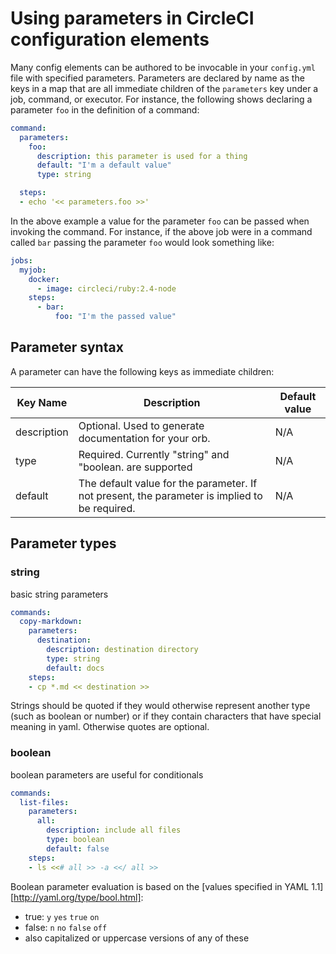 # Using parameters in CircleCI configuration elements
Many config elements can be authored to be invocable in your `config.yml` file with specified parameters. Parameters are declared by name as the keys in a map that are all immediate children of the `parameters` key under a job, command, or executor. For instance, the following shows declaring a parameter `foo` in the definition of a command:

```yaml
command:
  parameters:
    foo:
      description: this parameter is used for a thing
      default: "I'm a default value"
      type: string

  steps:
  - echo '<< parameters.foo >>'
```

In the above example a value for the parameter `foo` can be passed when invoking the command. For instance, if the above job were in a command called `bar` passing the parameter `foo` would look something like:

```yaml
jobs:
  myjob:
    docker:
      - image: circleci/ruby:2.4-node
    steps:
      - bar:
          foo: "I'm the passed value"
```

## Parameter syntax
A parameter can have the following keys as immediate children:

| Key Name    | Description                                                                                   | Default value |
|-------------|-----------------------------------------------------------------------------------------------|---------------|
| description | Optional. Used to generate documentation for your orb.                                        | N/A           |
| type        | Required. Currently "string" and "boolean. are supported                                               | N/A           |
| default     | The default value for the parameter. If not present, the parameter is implied to be required. | N/A           |

## Parameter types

### string

basic string parameters

```yaml
commands:
  copy-markdown:
    parameters:
      destination:
        description: destination directory
        type: string
        default: docs
    steps:
    - cp *.md << destination >>
```

Strings should be quoted if they would otherwise represent another type (such as boolean or number) or if they contain characters that have special meaning in yaml. Otherwise quotes are optional.

### boolean

boolean parameters are useful for conditionals

```yaml
commands:
  list-files:
    parameters:
      all:
        description: include all files
        type: boolean
        default: false
    steps:
    - ls <<# all >> -a <</ all >>
```

Boolean parameter evaluation is based on the [values specified in YAML 1.1][http://yaml.org/type/bool.html]:

* true: `y` `yes` `true` `on`
* false: `n` `no` `false` `off`
* also capitalized or uppercase versions of any of these
